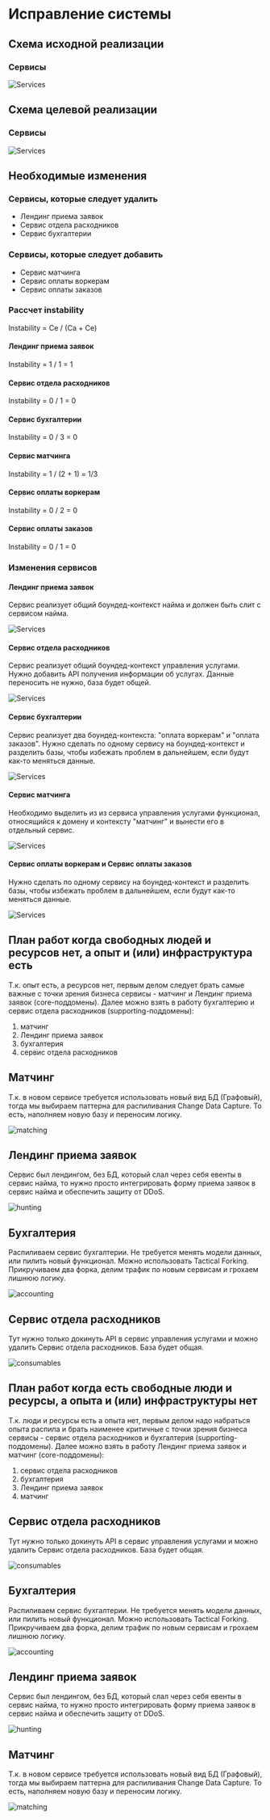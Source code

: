 Исправление системы
======

Схема исходной реализации
------
### Сервисы
![Services](images/hw_4/services_old.png)

Схема целевой реализации
------

### Сервисы
![Services](images/hw_4/services_new.png)

Необходимые изменения
------

### Сервисы, которые следует удалить
 - Лендинг приема заявок
 - Сервис отдела расходников
 - Сервис бухгалтерии


### Сервисы, которые следует добавить
- Сервис матчинга
- Сервис оплаты воркерам
- Сервис оплаты заказов

### Рассчет instability

Instability = Ce / (Ca + Ce)

#### Лендинг приема заявок

Instability = 1 / 1 = 1

#### Сервис отдела расходников

Instability = 0 / 1 = 0

#### Сервис бухгалтерии

Instability = 0 / 3 = 0

#### Сервис матчинга

Instability = 1 / (2 + 1) = 1/3

#### Сервис оплаты воркерам

Instability = 0 / 2 = 0

#### Сервис оплаты заказов

Instability = 0 / 1 = 0

### Изменения сервисов

#### Лендинг приема заявок

Сервис реализует общий боундед-контекст найма и должен быть слит с сервисом найма.

![Services](images/hw_4/changes/landing.png)

#### Сервис отдела расходников

Сервис реализует общий боундед-контекст управления услугами. Нужно добавить API получения информации об услугах. Данные переносить не нужно, база будет общей.

![Services](images/hw_4/changes/consumables.png)

#### Сервис бухгалтерии

Сервис реализует два боундед-контекста: "оплата воркерам" и "оплата заказов". Нужно сделать по одному сервису на боундед-контекст и разделить базы, чтобы избежать проблем в дальнейшем, если будут как-то меняться данные.

![Services](images/hw_4/changes/accounting.png)

#### Сервис матчинга

Необходимо выделить из из сервиса управления услугами функционал, относящийся к домену и контексту "матчинг" и вынести его в отдельный сервис. 

![Services](images/hw_4/changes/matching.png)

#### Сервис оплаты воркерам и Сервис оплаты заказов

 Нужно сделать по одному сервису на боундед-контекст и разделить базы, чтобы избежать проблем в дальнейшем, если будут как-то меняться данные.

![Services](images/hw_4/changes/accounting_contexts.png)

План работ когда свободных людей и ресурсов нет, а опыт и (или) инфраструктура есть
------

Т.к. опыт есть, а ресурсов нет, первым делом следует брать самые важные с точки зрения бизнеса сервисы - матчинг и Лендинг приема заявок (core-поддомены). Далее можно взять в работу бухгалтерию и сервис отдела расходников (supporting-поддомены):

1) матчинг
2) Лендинг приема заявок
3) бухгалтерия
4) сервис отдела расходников

## Матчинг
Т.к. в новом сервисе требуется использовать новый вид БД (Графовый), тогда мы выбираем паттерна для распиливания Change Data Capture. То есть, наполняем новую базу и переносим логику.

![matching](images/hw_4/changes/pro/matching.png)

## Лендинг приема заявок
Сервис был лендингом, без БД, который слал через себя евенты в сервис найма, то нужно просто интегрировать форму приема заявок в сервис найма и обеспечить защиту от DDoS.

![hunting](images/hw_4/changes/pro/hunting.png)


## Бухгалтерия
Распиливаем сервис бухгалтерии. Не требуется менять модели данных, или пилить новый функционал. Можно использовать Tactical Forking. Прикручиваем два форка, делим трафик по новым сервисам и грохаем лишнюю логику.

![accounting](images/hw_4/changes/pro/accounting.png)


## Сервис отдела расходников
Тут нужно только докинуть API в сервис управления услугами и можно удалить Сервис отдела расходников. База будет общая.

![consumables](images/hw_4/changes/pro/consumables.png)


План работ когда есть свободные люди и ресурсы, а опыта и (или) инфраструктуры нет
------

Т.к. люди и ресурсы есть а опыта нет, первым делом надо набраться опыта распила и брать наименее критичные с точки зрения бизнеса сервисы - сервис отдела расходников и бухгалтерия (supporting-поддомены). Далее можно взять в работу Лендинг приема заявок и матчинг (core-поддомены):

1) сервис отдела расходников
2) бухгалтерия
3) Лендинг приема заявок
4) матчинг

## Сервис отдела расходников
Тут нужно только докинуть API в сервис управления услугами и можно удалить Сервис отдела расходников. База будет общая.

![consumables](images/hw_4/changes/green/consumables.png)

## Бухгалтерия
Распиливаем сервис бухгалтерии. Не требуется менять модели данных, или пилить новый функционал. Можно использовать Tactical Forking. Прикручиваем два форка, делим трафик по новым сервисам и грохаем лишнюю логику.

![accounting](images/hw_4/changes/green/accounting.png)

## Лендинг приема заявок
Сервис был лендингом, без БД, который слал через себя евенты в сервис найма, то нужно просто интегрировать форму приема заявок в сервис найма и обеспечить защиту от DDoS.

![hunting](images/hw_4/changes/green/hunting.png)
## Матчинг
Т.к. в новом сервисе требуется использовать новый вид БД (Графовый), тогда мы выбираем паттерна для распиливания Change Data Capture. То есть, наполняем новую базу и переносим логику.

![matching](images/hw_4/changes/green/matching.png)